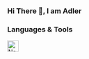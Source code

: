 ### Hi There 👋, I am Adler

### Languages & Tools 

<img align="left" alt="Neovim" width="26px" src="https://upload.wikimedia.org/wikipedia/commons/thumb/3/3a/Neovim-mark.svg/1680px-Neovim-mark.svg.png" />

